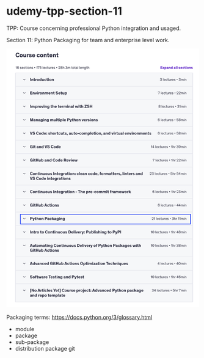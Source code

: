 # udemy-tpp-section-11

TPP: Course concerning professional Python integration and usaged.

Section 11: Python Packaging for team and enterprise level work.

![Subject: Python Packaging](packaging/images/Courses.png)


Packaging terms: https://docs.python.org/3/glossary.html

- module
- package
- sub-package
- distribution package
git
